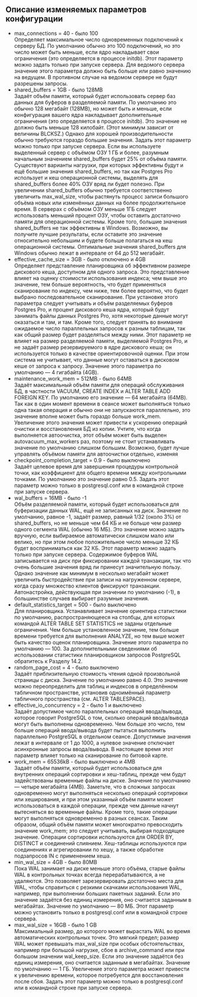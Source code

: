 ## Описание изменяемых параметров конфигурации
- max_connections = 40 - было 100\
Определяет максимальное число одновременных подключений к серверу БД. По умолчанию обычно это 100 подключений, но это число может быть меньше, если ядро накладывает свои ограничения (это определяется в процессе initdb). Этот параметр можно задать только при запуске сервера.
Для ведомого сервера значение этого параметра должно быть больше или равно значению на ведущем. В противном случае на ведомом сервере не будут разрешены запросы.
- shared_buffers = 1GB - было 128MB\
Задаёт объём памяти, который будет использовать сервер баз данных для буферов в разделяемой памяти. По умолчанию это обычно 128 мегабайт (128MB), но может быть и меньше, если конфигурация вашего ядра накладывает дополнительные ограничения (это определяется в процессе initdb). Это значение не должно быть меньше 128 килобайт. (Этот минимум зависит от величины BLCKSZ.) Однако для хорошей производительности обычно требуются гораздо большие значения. Задать этот параметр можно только при запуске сервера.
Если вы используете выделенный сервер с объёмом ОЗУ 1 ГБ и более, разумным начальным значением shared_buffers будет 25% от объёма памяти. Существуют варианты нагрузки, при которых эффективны будут и ещё большие значения shared_buffers, но так как Postgres Pro использует и кеш операционной системы, выделять для shared_buffers более 40% ОЗУ вряд ли будет полезно. При увеличении shared_buffers обычно требуется соответственно увеличить max_wal_size, чтобы растянуть процесс записи большого объёма новых или изменённых данных на более продолжительное время.
В серверах с объёмом ОЗУ меньше 1ГБ следует использовать меньший процент ОЗУ, чтобы оставить достаточно памяти для операционной системы. Кроме того, большие значения shared_buffers не так эффективны в Windows. Возможно, вы получите лучшие результаты, если оставите это значение относительно небольшим и будете больше полагаться на кеш операционной системы. Оптимальные значения shared_buffers для Windows обычно лежат в интервале от 64 до 512 мегабайт.
- effective_cache_size = 3GB - было отключено и 4GB\
Определяет представление планировщика об эффективном размере дискового кеша, доступном для одного запроса. Это представление влияет на оценку стоимости использования индекса; чем выше это значение, тем больше вероятность, что будет применяться сканирование по индексу, чем ниже, тем более вероятно, что будет выбрано последовательное сканирование. При установке этого параметра следует учитывать и объём разделяемых буферов Postgres Pro, и процент дискового кеша ядра, который будут занимать файлы данных Postgres Pro, хотя некоторые данные могут оказаться и там, и там. Кроме того, следует принять во внимание ожидаемое число параллельных запросов к разным таблицам, так как общий размер будет разделяться между ними. Этот параметр не влияет на размер разделяемой памяти, выделяемой Postgres Pro, и не задаёт размер резервируемого в ядре дискового кеша; он используется только в качестве ориентировочной оценки. При этом система не учитывает, что данные могут оставаться в дисковом кеше от запроса к запросу. Значение этого параметра по умолчанию — 4 гигабайта (4GB).
- maintenance_work_mem = 512MB - было 64MB\
Задаёт максимальный объём памяти для операций обслуживания БД, в частности VACUUM, CREATE INDEX и ALTER TABLE ADD FOREIGN KEY. По умолчанию его значение — 64 мегабайта (64MB). Так как в один момент времени в сеансе может выполняться только одна такая операция и обычно они не запускаются параллельно, это значение вполне может быть гораздо больше work_mem. Увеличение этого значения может привести к ускорению операций очистки и восстановления БД из копии.
Учтите, что когда выполняется автоочистка, этот объём может быть выделен autovacuum_max_workers раз, поэтому не стоит устанавливать значение по умолчанию слишком большим. Возможно, будет лучше управлять объёмом памяти для автоочистки отдельно, изменяя
- checkpoint_completion_target = 0.9 - было выключено\
Задаёт целевое время для завершения процедуры контрольной точки, как коэффициент для общего времени между контрольными точками. По умолчанию это значение равно 0.5. Задать этот параметр можно только в postgresql.conf или в командной строке при запуске сервера.
- wal_buffers = 16MB - было -1\
Объём разделяемой памяти, который будет использоваться для буферизации данных WAL, ещё не записанных на диск. Значение по умолчанию, равное -1, задаёт размер, равный 1/32 (около 3%) от shared_buffers, но не меньше чем 64 КБ и не больше чем размер одного сегмента WAL (обычно 16 МБ). Это значение можно задать вручную, если выбираемое автоматически слишком мало или велико, но при этом любое положительное число меньше 32 КБ будет восприниматься как 32 КБ. Этот параметр можно задать только при запуске сервера.
Содержимое буферов WAL записывается на диск при фиксировании каждой транзакции, так что очень большие значения вряд ли принесут значительную пользу. Однако значение как минимум в несколько мегабайт может увеличить быстродействие при записи на нагруженном сервере, когда сразу множество клиентов фиксируют транзакции. Автонастройка, действующая при значении по умолчанию (-1), в большинстве случаев выбирает разумные значения.
- default_statistics_target = 500 - было выключено\
Для планировщика.
Устанавливает значение ориентира статистики по умолчанию, распространяющееся на столбцы, для которых командой ALTER TABLE SET STATISTICS не заданы отдельные ограничения. Чем больше установленное значение, тем больше времени требуется для выполнения ANALYZE, но тем выше может быть качество оценок планировщика. Значение этого параметра по умолчанию — 100. За дополнительными сведениями об использовании статистики планировщиком запросов PostgreSQL обратитесь к Разделу 14.2.
- random_page_cost = 4 - было выключено\
Задаёт приблизительную стоимость чтения одной произвольной страницы с диска. Значение по умолчанию равно 4.0. Это значение можно переопределить для таблиц и индексов в определённом табличном пространстве, установив одноимённый параметр табличного пространства (см. ALTER TABLESPACE).
- effective_io_concurrency = 2 - было 1 и выключено\
Задаёт допустимое число параллельных операций ввода/вывода, которое говорит PostgreSQL о том, сколько операций ввода/вывода могут быть выполнены одновременно. Чем больше это число, тем больше операций ввода/вывода будет пытаться выполнить параллельно PostgreSQL в отдельном сеансе. Допустимые значения лежат в интервале от 1 до 1000, а нулевое значение отключает асинхронные запросы ввода/вывода. В настоящее время этот параметр влияет только на сканирование по битовой карте.
- work_mem = 65536kB - было выключено и 4MB\
Задаёт объём памяти, который будет использоваться для внутренних операций сортировки и хеш-таблиц, прежде чем будут задействованы временные файлы на диске. Значение по умолчанию — четыре мегабайта (4MB). Заметьте, что в сложных запросах одновременно могут выполняться несколько операций сортировки или хеширования, и при этом указанный объём памяти может использоваться в каждой операции, прежде чем данные начнут вытесняться во временные файлы. Кроме того, такие операции могут выполняться одновременно в разных сеансах. Таким образом, общий объём памяти может многократно превосходить значение work_mem; это следует учитывать, выбирая подходящее значение. Операции сортировки используются для ORDER BY, DISTINCT и соединений слиянием. Хеш-таблицы используются при соединениях и агрегировании по хешу, а также обработке подзапросов IN с применением хеша.
- min_wal_size = 4GB - было 80MB\
Пока WAL занимает на диске меньше этого объёма, старые файлы WAL в контрольных точках всегда перерабатываются, а не удаляются. Это позволяет зарезервировать достаточно места для WAL, чтобы справиться с резкими скачками использования WAL, например, при выполнении больших пакетных заданий. Если это значение задаётся без единиц измерения, оно считается заданным в мегабайтах. Значение по умолчанию — 80 МБ. Этот параметр можно установить только в postgresql.conf или в командной строке сервера.
- max_wal_size = 16GB - было 1 GB\
Максимальный размер, до которого может вырастать WAL во время автоматических контрольных точек. Это мягкий предел; размер WAL может превышать max_wal_size при особых обстоятельствах, например при большой нагрузке, сбое в archive_command или при большом значении wal_keep_size. Если это значение задаётся без единиц измерения, оно считается заданным в мегабайтах. Значение по умолчанию — 1 ГБ. Увеличение этого параметра может привести к увеличению времени, которое потребуется для восстановления после сбоя. Задать этот параметр можно только в postgresql.conf или в командной строке при запуске сервера.